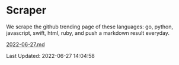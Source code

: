# Scraper

We scrape the github trending page of these languages: go, python, javascript, swift, html, ruby, and push a markdown result everyday.

[2022-06-27.md](https://github.com/henson/Scraper/blob/master/2022-06-27.md)

Last Updated: 2022-06-27 14:04:58